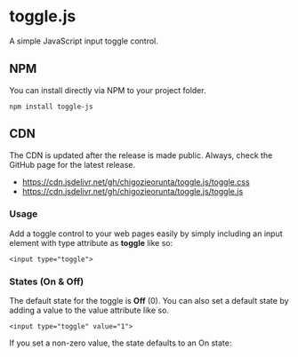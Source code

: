 # toggle.js
A simple JavaScript input toggle control.

## NPM
You can install directly via NPM to your project folder.
```
npm install toggle-js
```

## CDN
The CDN is updated after the release is made public. Always, check the GitHub page for the latest release.
<ul>
  <li>
    <a href="https://cdn.jsdelivr.net/gh/chigozieorunta/toggle.js/toggle.css">
      https://cdn.jsdelivr.net/gh/chigozieorunta/toggle.js/toggle.css
    </a>
  </li>
  <li>
    <a href="https://cdn.jsdelivr.net/gh/chigozieorunta/toggle.js/toggle.js">
      https://cdn.jsdelivr.net/gh/chigozieorunta/toggle.js/toggle.js
    </a>
  </li>
</ul> 

### Usage
Add a toggle control to your web pages easily by simply including an input element with type attribute as **toggle** like so:

```
<input type="toggle">
```

### States (On & Off)
The default state for the toggle is **Off** (0). You can also set a default state by adding a value to the value attribute like so.

```
<input type="toggle" value="1">
```

If you set a non-zero value, the state defaults to an On state: